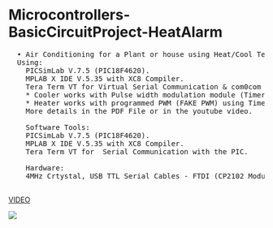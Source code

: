 # Microcontrollers-BasicCircuitProject-HeatAlarm

<pre>
  • Air Conditioning for a Plant or house using Heat/Cool Temperature Proportional Control.
  Using:
    PICSimLab V.7.5 (PIC18F4620).
    MPLAB X IDE V.5.35 with XC8 Compiler.
    Tera Term VT for Virtual Serial Communication & com0com for setting UP the virtual Connection.
    * Cooler works with Pulse width modulation module (Timer 2).
    * Heater works with programmed PWM (FAKE PWM) using Timer 3 with 400ms period in total.
    More details in the PDF File or in the youtube video.
    
    Software Tools: 
    PICSimLab V.7.5 (PIC18F4620).
    MPLAB X IDE V.5.35 with XC8 Compiler.
    Tera Term VT for  Serial Communication with the PIC.
    
    Hardware:
    4MHz Crtystal, USB TTL Serial Cables - FTDI (CP2102 Modules), Variable resistor, PIC18F4620 Microchips, Capacitors, LCD, LEDs, Breadboard, and Ticking bomb electronic circuit.
    
</pre>
[VIDEO](https://youtu.be/2XWClmMTy2I)

![](PIC.png)


